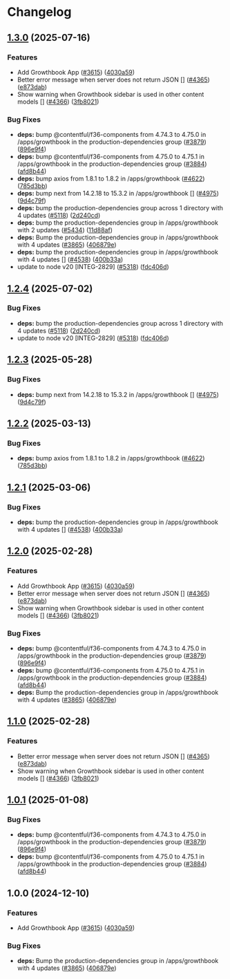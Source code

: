 # Changelog

## [1.3.0](https://github.com/shanonplace/marketplace-partner-apps/compare/growthbook-contentful-app-v1.2.4...growthbook-contentful-app-v1.3.0) (2025-07-16)


### Features

* Add Growthbook App ([#3615](https://github.com/shanonplace/marketplace-partner-apps/issues/3615)) ([4030a59](https://github.com/shanonplace/marketplace-partner-apps/commit/4030a59c49248e79076f1b0898b655fe9b562e26))
* Better error message when server does not return JSON [] ([#4365](https://github.com/shanonplace/marketplace-partner-apps/issues/4365)) ([e873dab](https://github.com/shanonplace/marketplace-partner-apps/commit/e873dabcd4148f98418b4b9f7f58b27c04ecc1d9))
* Show warning when Growthbook sidebar is used in other content models [] ([#4366](https://github.com/shanonplace/marketplace-partner-apps/issues/4366)) ([3fb8021](https://github.com/shanonplace/marketplace-partner-apps/commit/3fb8021bbd1bf7c2087c99471de7654c3589af5a))


### Bug Fixes

* **deps:** bump @contentful/f36-components from 4.74.3 to 4.75.0 in /apps/growthbook in the production-dependencies group ([#3879](https://github.com/shanonplace/marketplace-partner-apps/issues/3879)) ([896e9f4](https://github.com/shanonplace/marketplace-partner-apps/commit/896e9f47d9fe770907ea38c240a0f2e4feb3912f))
* **deps:** bump @contentful/f36-components from 4.75.0 to 4.75.1 in /apps/growthbook in the production-dependencies group ([#3884](https://github.com/shanonplace/marketplace-partner-apps/issues/3884)) ([afd8b44](https://github.com/shanonplace/marketplace-partner-apps/commit/afd8b444e2eb87bdd647a51102cea66418f23dc5))
* **deps:** bump axios from 1.8.1 to 1.8.2 in /apps/growthbook ([#4622](https://github.com/shanonplace/marketplace-partner-apps/issues/4622)) ([785d3bb](https://github.com/shanonplace/marketplace-partner-apps/commit/785d3bb885ac429ce3f1712263bf5114577ed100))
* **deps:** bump next from 14.2.18 to 15.3.2 in /apps/growthbook [] ([#4975](https://github.com/shanonplace/marketplace-partner-apps/issues/4975)) ([9d4c79f](https://github.com/shanonplace/marketplace-partner-apps/commit/9d4c79fd9bb381ce5918c5bf83e45caa289ed6af))
* **deps:** bump the production-dependencies group across 1 directory with 4 updates ([#5118](https://github.com/shanonplace/marketplace-partner-apps/issues/5118)) ([2d240cd](https://github.com/shanonplace/marketplace-partner-apps/commit/2d240cd775d25d1c5ab015d64157dbd21dc68562))
* **deps:** bump the production-dependencies group in /apps/growthbook with 2 updates ([#5434](https://github.com/shanonplace/marketplace-partner-apps/issues/5434)) ([11d88af](https://github.com/shanonplace/marketplace-partner-apps/commit/11d88af1fe581d62c446dd20930f02c116114d90))
* **deps:** Bump the production-dependencies group in /apps/growthbook with 4 updates ([#3865](https://github.com/shanonplace/marketplace-partner-apps/issues/3865)) ([406879e](https://github.com/shanonplace/marketplace-partner-apps/commit/406879e618e2d27e4e1afe0ecb97a8ddc9cc2dad))
* **deps:** bump the production-dependencies group in /apps/growthbook with 4 updates [] ([#4538](https://github.com/shanonplace/marketplace-partner-apps/issues/4538)) ([400b33a](https://github.com/shanonplace/marketplace-partner-apps/commit/400b33ac9905f4f67f17238f2b9f085fe21ae960))
* update to node v20 [INTEG-2829] ([#5318](https://github.com/shanonplace/marketplace-partner-apps/issues/5318)) ([fdc406d](https://github.com/shanonplace/marketplace-partner-apps/commit/fdc406d9328bc6279abb658dcf5a1bf28795a449))

## [1.2.4](https://github.com/contentful/marketplace-partner-apps/compare/growthbook-contentful-app-v1.2.3...growthbook-contentful-app-v1.2.4) (2025-07-02)


### Bug Fixes

* **deps:** bump the production-dependencies group across 1 directory with 4 updates ([#5118](https://github.com/contentful/marketplace-partner-apps/issues/5118)) ([2d240cd](https://github.com/contentful/marketplace-partner-apps/commit/2d240cd775d25d1c5ab015d64157dbd21dc68562))
* update to node v20 [INTEG-2829] ([#5318](https://github.com/contentful/marketplace-partner-apps/issues/5318)) ([fdc406d](https://github.com/contentful/marketplace-partner-apps/commit/fdc406d9328bc6279abb658dcf5a1bf28795a449))

## [1.2.3](https://github.com/contentful/marketplace-partner-apps/compare/growthbook-contentful-app-v1.2.2...growthbook-contentful-app-v1.2.3) (2025-05-28)


### Bug Fixes

* **deps:** bump next from 14.2.18 to 15.3.2 in /apps/growthbook [] ([#4975](https://github.com/contentful/marketplace-partner-apps/issues/4975)) ([9d4c79f](https://github.com/contentful/marketplace-partner-apps/commit/9d4c79fd9bb381ce5918c5bf83e45caa289ed6af))

## [1.2.2](https://github.com/contentful/marketplace-partner-apps/compare/growthbook-contentful-app-v1.2.1...growthbook-contentful-app-v1.2.2) (2025-03-13)


### Bug Fixes

* **deps:** bump axios from 1.8.1 to 1.8.2 in /apps/growthbook ([#4622](https://github.com/contentful/marketplace-partner-apps/issues/4622)) ([785d3bb](https://github.com/contentful/marketplace-partner-apps/commit/785d3bb885ac429ce3f1712263bf5114577ed100))

## [1.2.1](https://github.com/contentful/marketplace-partner-apps/compare/growthbook-contentful-app-v1.2.0...growthbook-contentful-app-v1.2.1) (2025-03-06)


### Bug Fixes

* **deps:** bump the production-dependencies group in /apps/growthbook with 4 updates [] ([#4538](https://github.com/contentful/marketplace-partner-apps/issues/4538)) ([400b33a](https://github.com/contentful/marketplace-partner-apps/commit/400b33ac9905f4f67f17238f2b9f085fe21ae960))

## [1.2.0](https://github.com/contentful/marketplace-partner-apps/compare/growthbook-contentful-app-v1.1.0...growthbook-contentful-app-v1.2.0) (2025-02-28)


### Features

* Add Growthbook App ([#3615](https://github.com/contentful/marketplace-partner-apps/issues/3615)) ([4030a59](https://github.com/contentful/marketplace-partner-apps/commit/4030a59c49248e79076f1b0898b655fe9b562e26))
* Better error message when server does not return JSON [] ([#4365](https://github.com/contentful/marketplace-partner-apps/issues/4365)) ([e873dab](https://github.com/contentful/marketplace-partner-apps/commit/e873dabcd4148f98418b4b9f7f58b27c04ecc1d9))
* Show warning when Growthbook sidebar is used in other content models [] ([#4366](https://github.com/contentful/marketplace-partner-apps/issues/4366)) ([3fb8021](https://github.com/contentful/marketplace-partner-apps/commit/3fb8021bbd1bf7c2087c99471de7654c3589af5a))


### Bug Fixes

* **deps:** bump @contentful/f36-components from 4.74.3 to 4.75.0 in /apps/growthbook in the production-dependencies group ([#3879](https://github.com/contentful/marketplace-partner-apps/issues/3879)) ([896e9f4](https://github.com/contentful/marketplace-partner-apps/commit/896e9f47d9fe770907ea38c240a0f2e4feb3912f))
* **deps:** bump @contentful/f36-components from 4.75.0 to 4.75.1 in /apps/growthbook in the production-dependencies group ([#3884](https://github.com/contentful/marketplace-partner-apps/issues/3884)) ([afd8b44](https://github.com/contentful/marketplace-partner-apps/commit/afd8b444e2eb87bdd647a51102cea66418f23dc5))
* **deps:** Bump the production-dependencies group in /apps/growthbook with 4 updates ([#3865](https://github.com/contentful/marketplace-partner-apps/issues/3865)) ([406879e](https://github.com/contentful/marketplace-partner-apps/commit/406879e618e2d27e4e1afe0ecb97a8ddc9cc2dad))

## [1.1.0](https://github.com/contentful/marketplace-partner-apps/compare/growthbook-contentful-app-v1.0.1...growthbook-contentful-app-v1.1.0) (2025-02-28)


### Features

* Better error message when server does not return JSON [] ([#4365](https://github.com/contentful/marketplace-partner-apps/issues/4365)) ([e873dab](https://github.com/contentful/marketplace-partner-apps/commit/e873dabcd4148f98418b4b9f7f58b27c04ecc1d9))
* Show warning when Growthbook sidebar is used in other content models [] ([#4366](https://github.com/contentful/marketplace-partner-apps/issues/4366)) ([3fb8021](https://github.com/contentful/marketplace-partner-apps/commit/3fb8021bbd1bf7c2087c99471de7654c3589af5a))

## [1.0.1](https://github.com/contentful/marketplace-partner-apps/compare/growthbook-contentful-app-v1.0.0...growthbook-contentful-app-v1.0.1) (2025-01-08)


### Bug Fixes

* **deps:** bump @contentful/f36-components from 4.74.3 to 4.75.0 in /apps/growthbook in the production-dependencies group ([#3879](https://github.com/contentful/marketplace-partner-apps/issues/3879)) ([896e9f4](https://github.com/contentful/marketplace-partner-apps/commit/896e9f47d9fe770907ea38c240a0f2e4feb3912f))
* **deps:** bump @contentful/f36-components from 4.75.0 to 4.75.1 in /apps/growthbook in the production-dependencies group ([#3884](https://github.com/contentful/marketplace-partner-apps/issues/3884)) ([afd8b44](https://github.com/contentful/marketplace-partner-apps/commit/afd8b444e2eb87bdd647a51102cea66418f23dc5))

## 1.0.0 (2024-12-10)


### Features

* Add Growthbook App ([#3615](https://github.com/contentful/marketplace-partner-apps/issues/3615)) ([4030a59](https://github.com/contentful/marketplace-partner-apps/commit/4030a59c49248e79076f1b0898b655fe9b562e26))


### Bug Fixes

* **deps:** Bump the production-dependencies group in /apps/growthbook with 4 updates ([#3865](https://github.com/contentful/marketplace-partner-apps/issues/3865)) ([406879e](https://github.com/contentful/marketplace-partner-apps/commit/406879e618e2d27e4e1afe0ecb97a8ddc9cc2dad))
